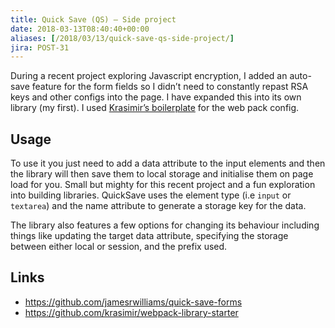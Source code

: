 ```yaml
---
title: Quick Save (QS) – Side project
date: 2018-03-13T08:40:40+00:00
aliases: [/2018/03/13/quick-save-qs-side-project/]
jira: POST-31
---
```


During a recent project exploring Javascript encryption, I added an auto-save feature for the form fields so I didn&#8217;t need to constantly repast RSA keys and other configs into the page. I have expanded this into its own library (my first). I used [Krasimir&#8217;s boilerplate][1] for the web pack config.

## Usage

To use it you just need to add a data attribute to the input elements and then the library will then save them to local storage and initialise them on page load for you. Small but mighty for this recent project and a fun exploration into building libraries. QuickSave uses the element type (i.e `input` or `textarea`) and the name attribute to generate a storage key for the data.

The library also features a few options for changing its behaviour including things like updating the target data attribute, specifying the storage between either local or session, and the prefix used.

## Links

- <https://github.com/jamesrwilliams/quick-save-forms>
- <https://github.com/krasimir/webpack-library-starter>

[1]: https://github.com/krasimir/webpack-library-starter
